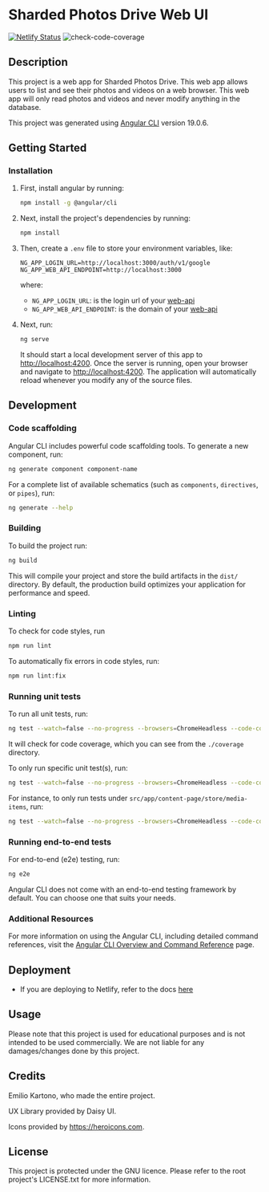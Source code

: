 # Sharded Photos Drive Web UI

[![Netlify Status](https://api.netlify.com/api/v1/badges/36282e46-c4ab-407f-8a6e-b6dbb4f40748/deploy-status)](https://app.netlify.com/sites/sharded-photos-drive-demo/deploys)
![check-code-coverage](https://img.shields.io/badge/code--coverage-100-brightgreen)

## Description

This project is a web app for Sharded Photos Drive. This web app allows users to list and see their photos and videos on a web browser. This web app will only read photos and videos and never modify anything in the database.

This project was generated using [Angular CLI](https://github.com/angular/angular-cli) version 19.0.6.

## Getting Started

### Installation

1. First, install angular by running:

    ```bash
    npm install -g @angular/cli
    ```

2. Next, install the project's dependencies by running:

    ```bash
    npm install
    ```

3. Then, create a `.env` file to store your environment variables, like:

    ```text
    NG_APP_LOGIN_URL=http://localhost:3000/auth/v1/google
    NG_APP_WEB_API_ENDPOINT=http://localhost:3000
    ```

    where:
    - `NG_APP_LOGIN_URL`: is the login url of your [web-api](./../web-api)
    - `NG_APP_WEB_API_ENDPOINT`: is the domain of your [web-api](./../web-api)

4. Next, run:

    ```bash
    ng serve
    ```

    It should start a local development server of this app to <http://localhost:4200>. Once the server is running, open your browser and navigate to <http://localhost:4200>. The application will automatically reload whenever you modify any of the source files.

## Development

### Code scaffolding

Angular CLI includes powerful code scaffolding tools. To generate a new component, run:

```bash
ng generate component component-name
```

For a complete list of available schematics (such as `components`, `directives`, or `pipes`), run:

```bash
ng generate --help
```

### Building

To build the project run:

```bash
ng build
```

This will compile your project and store the build artifacts in the `dist/` directory. By default, the production build optimizes your application for performance and speed.

### Linting

To check for code styles, run

```bash
npm run lint
```

To automatically fix errors in code styles, run:

```bash
npm run lint:fix
```

### Running unit tests

To run all unit tests, run:

```bash
ng test --watch=false --no-progress --browsers=ChromeHeadless --code-coverage
```

It will check for code coverage, which you can see from the `./coverage` directory.

To only run specific unit test(s), run:

```bash
ng test --watch=false --no-progress --browsers=ChromeHeadless --code-coverage --include=<path-to-test-file>
```

For instance, to only run tests under `src/app/content-page/store/media-items`, run:

```bash
ng test --watch=false --no-progress --browsers=ChromeHeadless --code-coverage --include=src/app/content-page/store/media-items
```

### Running end-to-end tests

For end-to-end (e2e) testing, run:

```bash
ng e2e
```

Angular CLI does not come with an end-to-end testing framework by default. You can choose one that suits your needs.

### Additional Resources

For more information on using the Angular CLI, including detailed command references, visit the [Angular CLI Overview and Command Reference](https://angular.dev/tools/cli) page.

## Deployment

- If you are deploying to Netlify, refer to the docs [here](./docs/deploying_to_netlify.md)

## Usage

Please note that this project is used for educational purposes and is not intended to be used commercially. We are not liable for any damages/changes done by this project.

## Credits

Emilio Kartono, who made the entire project.

UX Library provided by Daisy UI.

Icons provided by <https://heroicons.com>.

## License

This project is protected under the GNU licence. Please refer to the root project's LICENSE.txt for more information.
